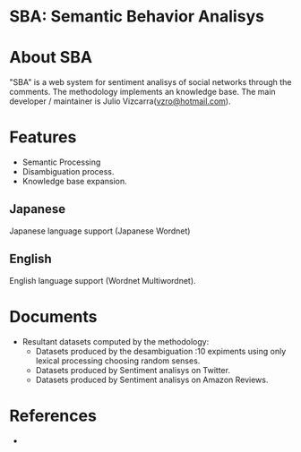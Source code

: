 # SBA: Semantic Behavior Analisys

# About SBA

"SBA" is a web system for  sentiment analisys of social networks through the comments. The methodology implements an knowledge base.
The main developer / maintainer is Julio Vizcarra(vzro@hotmail.com).


# Features

- Semantic Processing
- Disambiguation process.
- Knowledge base expansion.

## Japanese

Japanese language support (Japanese Wordnet)

## English

English language support (Wordnet Multiwordnet).


# Documents

- Resultant datasets computed by the methodology:
  - Datasets produced by the desambiguation :10 expiments using only lexical processing choosing random senses.
  - Datasets produced by Sentiment analisys on Twitter.
  - Datasets produced by Sentiment analisys on Amazon Reviews.

# References

-